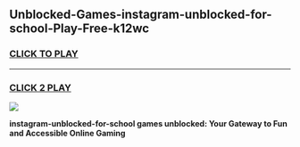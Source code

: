 
## Unblocked-Games-instagram-unblocked-for-school-Play-Free-k12wc
<h3>
<a href="https://premium76.site?title=instagram-unblocked-for-school&ref=12A">CLICK TO PLAY</a></h3>
<hr>

<h3>
<a href="https://premium76.site?title=instagram-unblocked-for-school&ref=12A">CLICK 2 PLAY</a>
  
</h3>

<a href="https://premium76.site?title=instagram-unblocked-for-school&ref=12A"><img src="https://clearcache.store/games.png"></a>


**instagram-unblocked-for-school games unblocked: Your Gateway to Fun and Accessible Online Gaming**
